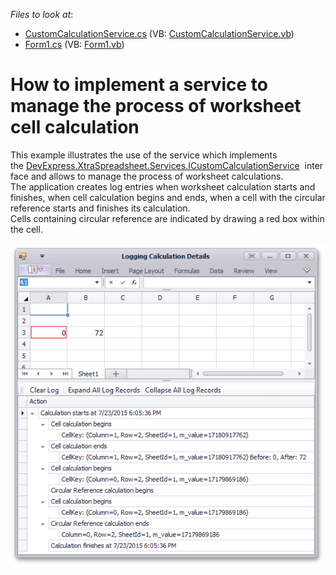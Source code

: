 <!-- default file list -->
*Files to look at*:

* [CustomCalculationService.cs](./CS/CustomCalculationServiceExample/CustomCalculationService.cs) (VB: [CustomCalculationService.vb](./VB/CustomCalculationServiceExample/CustomCalculationService.vb))
* [Form1.cs](./CS/CustomCalculationServiceExample/Form1.cs) (VB: [Form1.vb](./VB/CustomCalculationServiceExample/Form1.vb))
<!-- default file list end -->
# How to implement a service to manage the process of worksheet cell calculation


This example illustrates the use of the service which implements the <a href="http://help.devexpress.com/#CoreLibraries/clsDevExpressXtraSpreadsheetServicesICustomCalculationServicetopic">DevExpress.XtraSpreadsheet.Services.ICustomCalculationService</a>  interface and allows to manage the process of worksheet calculations.<br />The application creates log entries when worksheet calculation starts and finishes, when cell calculation begins and ends, when a cell with the circular reference starts and finishes its calculation.<br />Cells containing circular reference are indicated by drawing a red box within the cell.<br /><br /><img src="https://raw.githubusercontent.com/DevExpress-Examples/how-to-implement-a-service-to-manage-the-process-of-worksheet-cell-calculation-t270403/15.1.5+/media/9fc8a8af-314d-11e5-80bf-00155d62480c.png"><br /><br />

<br/>


